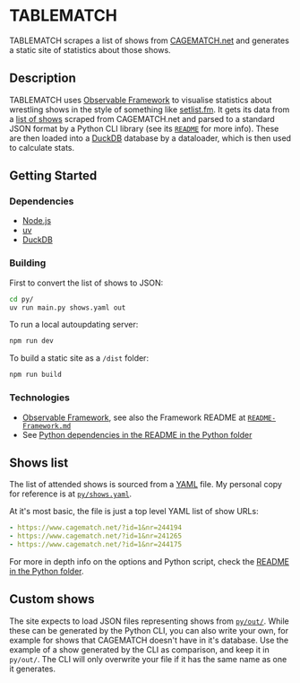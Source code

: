 # TABLEMATCH

TABLEMATCH scrapes a list of shows from [CAGEMATCH.net](https://www.cagematch.net) and generates a static site of statistics about those shows.

## Description

TABLEMATCH uses [Observable Framework](https://observablehq.com/framework/) to visualise statistics about wrestling shows in the style of something like [setlist.fm](https://www.setlist.fm/concerts/gordonjb). It gets its data from a [list of shows](py/shows.yaml) scraped from CAGEMATCH.net and parsed to a standard JSON format by a Python CLI library (see its [`README`](/py/README.md) for more info). These are then loaded into a [DuckDB](https://duckdb.org/) database by a dataloader, which is then used to calculate stats.

## Getting Started

### Dependencies

- [Node.js](https://nodejs.org/en/download)
- [uv](https://docs.astral.sh/uv/)
- [DuckDB](https://duckdb.org/)

### Building

First to convert the list of shows to JSON:

```sh
cd py/
uv run main.py shows.yaml out
```

To run a local autoupdating server:

```sh
npm run dev
```

To build a static site as a `/dist` folder:

```sh
npm run build
```

### Technologies

- [Observable Framework](https://observablehq.com/framework/), see also the Framework README at [`README-Framework.md`](README-Framework.md)
- See [Python dependencies in the README in the Python folder](py/README.md#technologies)

## Shows list

The list of attended shows is sourced from a [YAML](https://yaml.org/) file. My personal copy for reference is at [`py/shows.yaml`](py/shows.yaml).

At it's most basic, the file is just a top level YAML list of show URLs:

```yaml
- https://www.cagematch.net/?id=1&nr=244194
- https://www.cagematch.net/?id=1&nr=241265
- https://www.cagematch.net/?id=1&nr=244175
```

For more in depth info on the options and Python script, check the [README in the Python folder](py/README.md#yaml-spec).

## Custom shows

The site expects to load JSON files representing shows from [`py/out/`](py/out/). While these can be generated by the Python CLI, you can also write your own, for example for shows that CAGEMATCH doesn't have in it's database. Use the example of a show generated by the CLI as comparison, and keep it in `py/out/`. The CLI will only overwrite your file if it has the same name as one it generates.
